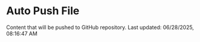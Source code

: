 # Auto Push File

Content that will be pushed to GitHub repository.
Last updated: 06/28/2025, 08:16:47 AM